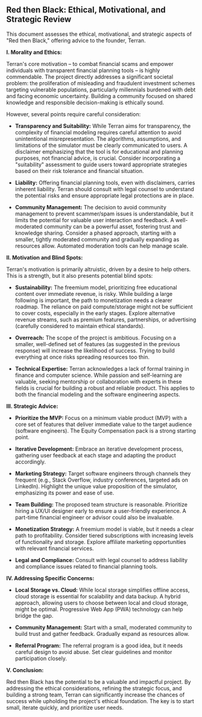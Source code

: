 ## Red then Black:  Ethical, Motivational, and Strategic Review

This document assesses the ethical, motivational, and strategic aspects of "Red then Black," offering advice to the founder, Terran.

**I. Morality and Ethics:**

Terran's core motivation – to combat financial scams and empower individuals with transparent financial planning tools – is highly commendable.  The project directly addresses a significant societal problem: the proliferation of misleading and fraudulent investment schemes targeting vulnerable populations, particularly millennials burdened with debt and facing economic uncertainty.  Building a community focused on shared knowledge and responsible decision-making is ethically sound.

However, several points require careful consideration:

* **Transparency and Suitability:** While Terran aims for transparency, the complexity of financial modeling requires careful attention to avoid unintentional misrepresentation.  The algorithms, assumptions, and limitations of the simulator must be clearly communicated to users.  A disclaimer emphasizing that the tool is for educational and planning purposes, not financial advice, is crucial.  Consider incorporating a "suitability" assessment to guide users toward appropriate strategies based on their risk tolerance and financial situation.

* **Liability:**  Offering financial planning tools, even with disclaimers, carries inherent liability.  Terran should consult with legal counsel to understand the potential risks and ensure appropriate legal protections are in place.

* **Community Management:**  The decision to avoid community management to prevent scammer/spam issues is understandable, but it limits the potential for valuable user interaction and feedback.  A well-moderated community can be a powerful asset, fostering trust and knowledge sharing.  Consider a phased approach, starting with a smaller, tightly moderated community and gradually expanding as resources allow.  Automated moderation tools can help manage scale.

**II. Motivation and Blind Spots:**

Terran's motivation is primarily altruistic, driven by a desire to help others.  This is a strength, but it also presents potential blind spots:

* **Sustainability:**  The freemium model, prioritizing free educational content over immediate revenue, is risky.  While building a large following is important, the path to monetization needs a clearer roadmap.  The reliance on paid compute/storage might not be sufficient to cover costs, especially in the early stages.  Explore alternative revenue streams, such as premium features, partnerships, or advertising (carefully considered to maintain ethical standards).

* **Overreach:**  The scope of the project is ambitious.  Focusing on a smaller, well-defined set of features (as suggested in the previous response) will increase the likelihood of success.  Trying to build everything at once risks spreading resources too thin.

* **Technical Expertise:**  Terran acknowledges a lack of formal training in finance and computer science.  While passion and self-learning are valuable, seeking mentorship or collaboration with experts in these fields is crucial for building a robust and reliable product.  This applies to both the financial modeling and the software engineering aspects.

**III. Strategic Advice:**

* **Prioritize the MVP:**  Focus on a minimum viable product (MVP) with a core set of features that deliver immediate value to the target audience (software engineers).  The Equity Compensation pack is a strong starting point.

* **Iterative Development:**  Embrace an iterative development process, gathering user feedback at each stage and adapting the product accordingly.

* **Marketing Strategy:**  Target software engineers through channels they frequent (e.g., Stack Overflow, industry conferences, targeted ads on LinkedIn).  Highlight the unique value proposition of the simulator, emphasizing its power and ease of use.

* **Team Building:**  The proposed team structure is reasonable.  Prioritize hiring a UX/UI designer early to ensure a user-friendly experience.  A part-time financial engineer or advisor could also be invaluable.

* **Monetization Strategy:**  A freemium model is viable, but it needs a clear path to profitability.  Consider tiered subscriptions with increasing levels of functionality and storage.  Explore affiliate marketing opportunities with relevant financial services.

* **Legal and Compliance:**  Consult with legal counsel to address liability and compliance issues related to financial planning tools.

**IV. Addressing Specific Concerns:**

* **Local Storage vs. Cloud:**  While local storage simplifies offline access, cloud storage is essential for scalability and data backup.  A hybrid approach, allowing users to choose between local and cloud storage, might be optimal.  Progressive Web App (PWA) technology can help bridge the gap.

* **Community Management:**  Start with a small, moderated community to build trust and gather feedback.  Gradually expand as resources allow.

* **Referral Program:**  The referral program is a good idea, but it needs careful design to avoid abuse.  Set clear guidelines and monitor participation closely.

**V. Conclusion:**

Red then Black has the potential to be a valuable and impactful project.  By addressing the ethical considerations, refining the strategic focus, and building a strong team, Terran can significantly increase the chances of success while upholding the project's ethical foundation.  The key is to start small, iterate quickly, and prioritize user needs.
